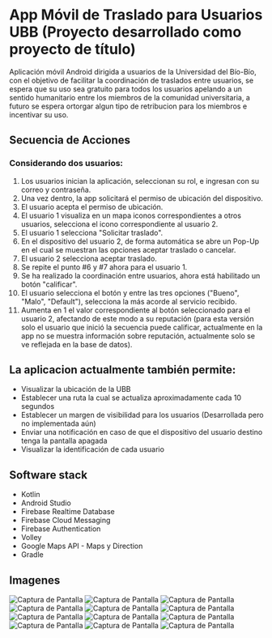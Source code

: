 # App Móvil de Traslado para Usuarios UBB (Proyecto desarrollado como proyecto de título)

Aplicación móvil Android dirigida a usuarios de la Universidad del Bío-Bío, con el objetivo de facilitar la coordinación de traslados entre usuarios, se espera que su uso sea gratuito para todos los usuarios apelando a un sentido humanitario entre los miembros de la comunidad universitaria, a futuro se espera ortorgar algun tipo de retribucion para los miembros e incentivar su uso. 

## Secuencia de Acciones

### Considerando dos usuarios:

1. Los usuarios inician la aplicación, seleccionan su rol, e ingresan con su correo y contraseña.
2. Una vez dentro, la app solicitará el permiso de ubicación del dispositivo.
3. El usuario acepta el permiso de ubicación.
4. El usuario 1 visualiza en un mapa iconos correspondientes a otros usuarios, selecciona el icono correspondiente al usuario 2.
5. El usuario 1 selecciona "Solicitar traslado".
6. En el dispositivo del usuario 2, de forma automática se abre un Pop-Up en el cual se muestran las opciones aceptar traslado o cancelar.
7. El usuario 2 selecciona aceptar traslado.
8. Se repite el punto #6 y #7 ahora para el usuario 1.
9. Se ha realizado la coordinación entre usuarios, ahora está habilitado un botón "calificar".
10. El usuario selecciona el botón y entre las tres opciones ("Bueno", "Malo", "Default"), selecciona la más acorde al servicio recibido.
11. Aumenta en 1 el valor correspondiente al botón seleccionado para el usuario 2, afectando de este modo a su reputación (para esta versión solo el usuario que inició la secuencia puede calificar, actualmente en la app no se muestra información sobre reputación, actualmente solo se ve reflejada en la base de datos).

## La aplicacion actualmente también permite:

- Visualizar la ubicación de la UBB
- Establecer una ruta la cual se actualiza aproximadamente cada 10 segundos
- Establecer un margen de visibilidad para los usuarios (Desarrollada pero no implementada aún)
- Enviar una notificación en caso de que el dispositivo del usuario destino tenga la pantalla apagada
- Visualizar la identificación de cada usuario

## Software stack

- Kotlin
- Android Studio
- Firebase Realtime Database
- Firebase Cloud Messaging
- Firebase Authentication
- Volley 
- Google Maps API - Maps y Direction
- Gradle

## Imagenes
![Captura de Pantalla](images/1.png)
![Captura de Pantalla](images/2.png)
![Captura de Pantalla](images/3.png)
![Captura de Pantalla](images/4.png)
![Captura de Pantalla](images/5.png)
![Captura de Pantalla](images/6.png)
![Captura de Pantalla](images/7.png)
![Captura de Pantalla](images/8.png)
![Captura de Pantalla](images/9.png)
![Captura de Pantalla](images/10.png)
![Captura de Pantalla](images/11.png)
![Captura de Pantalla](images/12.png)

